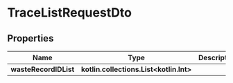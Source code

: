 
# TraceListRequestDto

## Properties
Name | Type | Description | Notes
------------ | ------------- | ------------- | -------------
**wasteRecordIDList** | **kotlin.collections.List&lt;kotlin.Int&gt;** |  | 



